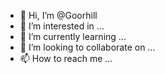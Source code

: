- 👋 Hi, I’m @Goorhill
- 👀 I’m interested in ...
- 🌱 I’m currently learning ...
- 💞️ I’m looking to collaborate on ...
- 📫 How to reach me ...

<!---
Goorhill/Goorhill is a ✨ special ✨ repository because its `README.md` (this file) appears on your GitHub profile.
You can click the Preview link to take a look at your changes.
--->

